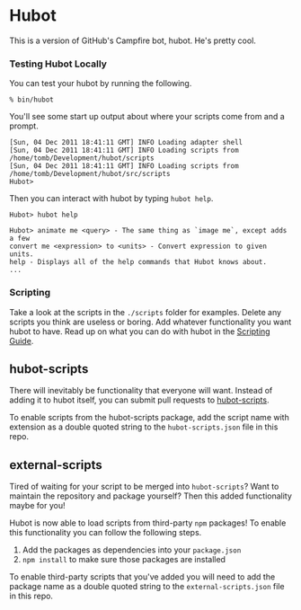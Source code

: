 # Hubot

This is a version of GitHub's Campfire bot, hubot. He's pretty cool.

### Testing Hubot Locally

You can test your hubot by running the following.

    % bin/hubot

You'll see some start up output about where your scripts come from and a
prompt.

    [Sun, 04 Dec 2011 18:41:11 GMT] INFO Loading adapter shell
    [Sun, 04 Dec 2011 18:41:11 GMT] INFO Loading scripts from /home/tomb/Development/hubot/scripts
    [Sun, 04 Dec 2011 18:41:11 GMT] INFO Loading scripts from /home/tomb/Development/hubot/src/scripts
    Hubot>

Then you can interact with hubot by typing `hubot help`.

    Hubot> hubot help

    Hubot> animate me <query> - The same thing as `image me`, except adds a few
    convert me <expression> to <units> - Convert expression to given units.
    help - Displays all of the help commands that Hubot knows about.
    ...


### Scripting

Take a look at the scripts in the `./scripts` folder for examples.
Delete any scripts you think are useless or boring.  Add whatever functionality you
want hubot to have. Read up on what you can do with hubot in the [Scripting Guide](https://github.com/github/hubot/blob/master/docs/scripting.md).

## hubot-scripts

There will inevitably be functionality that everyone will want. Instead
of adding it to hubot itself, you can submit pull requests to
[hubot-scripts][hubot-scripts].

To enable scripts from the hubot-scripts package, add the script name with
extension as a double quoted string to the `hubot-scripts.json` file in this
repo.

[hubot-scripts]: https://github.com/github/hubot-scripts

## external-scripts

Tired of waiting for your script to be merged into `hubot-scripts`? Want to
maintain the repository and package yourself? Then this added functionality
maybe for you!

Hubot is now able to load scripts from third-party `npm` packages! To enable
this functionality you can follow the following steps.

1. Add the packages as dependencies into your `package.json`
2. `npm install` to make sure those packages are installed

To enable third-party scripts that you've added you will need to add the package
name as a double quoted string to the `external-scripts.json` file in this repo.
